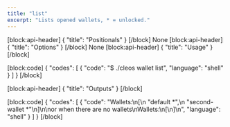 ```yaml
---
title: "list"
excerpt: "Lists opened wallets, * = unlocked."
---
```

[block:api-header]
{
  "title": "Positionals"
}
[/block]
None
[block:api-header]
{
  "title": "Options"
}
[/block]
None
[block:api-header]
{
  "title": "Usage"
}
[/block]

[block:code]
{
  "codes": [
    {
      "code": "$ ./cleos wallet list",
      "language": "shell"
    }
  ]
}
[/block]

[block:api-header]
{
  "title": "Outputs"
}
[/block]

[block:code]
{
  "codes": [
    {
      "code": "Wallets:\n[\n  \"default *\",\n  \"second-wallet *\"\n]\n\nor when there are no wallets\nWallets:\n[\n]\n",
      "language": "shell"
    }
  ]
}
[/block]